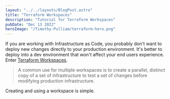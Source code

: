 ```yaml
---
layout: "../../layouts/BlogPost.astro"
title: "Terraform Workspaces"
description: "Tutorial for Terraform Workspaces"
pubDate: "Dec 13 2022"
heroImage: "/Timothy-Pulliam/terraform-hero.png"
---
```


If you are working with Infrastructure as Code, you probably don't want to deploy new changes directly to your production environment. It's better to deploy into a dev environment that won't affect your end users experience. Enter [Terraform Workspaces](https://developer.hashicorp.com/terraform/language/state/workspaces).

>A common use for multiple workspaces is to create a parallel, distinct copy of a set of infrastructure to test a set of changes before modifying production infrastructure.

Creating and using a workspace is simple.

```bash
